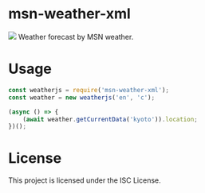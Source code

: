 # msn-weather-xml
<img src="https://img.shields.io/github/package-json/v/Muunatic/msn-weather-xml?style=flat-square">
Weather forecast by MSN weather.

# Usage

```js
const weatherjs = require('msn-weather-xml');
const weather = new weatherjs('en', 'c');

(async () => {
    (await weather.getCurrentData('kyoto')).location;
})();
```

# License

This project is licensed under the ISC License.